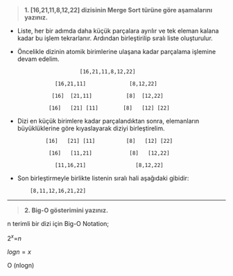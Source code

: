  >**1. [16,21,11,8,12,22]  dizisinin Merge Sort türüne göre aşamalarını yazınız.**
- Liste, her bir adımda daha küçük parçalara ayrılır ve tek eleman kalana kadar bu işlem tekrarlanır. Ardından birleştirilip sıralı liste oluşturulur.
- Öncelikle dizinin atomik birimlerine ulaşana kadar parçalama işlemine devam edelim.
  
                          [16,21,11,8,12,22]
 
                  [16,21,11]              [8,12,22]      

                 [16]  [21,11]           [8]  [12,22]

                [16]   [21] [11]        [8]   [12] [22]

* Dizi en küçük birimlere kadar parçalandıktan sonra, elemanların büyüklüklerine göre kıyaslayarak diziyi birleştirelim.

               [16]   [21] [11]          [8]   [12] [22]

                [16]   [11,21]            [8]   [12,22]    

                  [11,16,21]                [8,12,22]
* Son birleştirmeyle birlikte listenin sıralı hali aşağıdaki gibidir:   
  
          [8,11,12,16,21,22]
---

> **2. Big-O gösterimini yazınız.**

n terimli bir dizi için Big-O Notation;
 
$2^x$=$n$ 

$logn=x$

O (nlogn)
